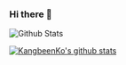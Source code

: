 ### Hi there 👋

<!--
**KangbeenKo/KangbeenKo** is a ✨ _special_ ✨ repository because its `README.md` (this file) appears on your GitHub profile.

Here are some ideas to get you started:

- 🔭 I’m currently working on ...
- 🌱 I’m currently learning ...
- 👯 I’m looking to collaborate on ...
- 🤔 I’m looking for help with ...
- 💬 Ask me about ...
- 📫 How to reach me: ...
- 😄 Pronouns: ...
- ⚡ Fun fact: ...
-->
![Github Stats](https://github-readme-stats.vercel.app/api?username=KangbeenKo&show_icons=true)

[![KangbeenKo's github stats](https://github-readme-stats.vercel.app/api?username=KangbeenKo)](https://github.com/KangbeenKo/github-readme-stats)
